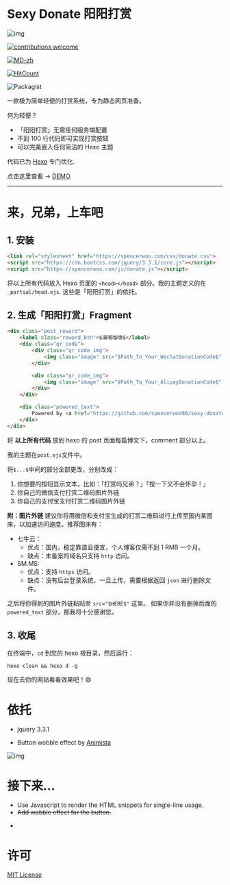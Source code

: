 # Sexy Donate 阳阳打赏

![img](https://i.loli.net/2018/03/14/5aa8c027b2460.gif)

[![contributions welcome](https://img.shields.io/badge/contributions-welcome-brightgreen.svg?style=flat)](https://github.com/dwyl/esta/issues)

[![MD-zh](https://img.shields.io/badge/README-Chinese-ff69b4.svg)](https://github.com/spencerwoo98/sexy-donate/blob/master/README-zh.md)

[![HitCount](http://hits.dwyl.io/spencerwoo98/sexy-donate.svg)](http://hits.dwyl.io/spencerwoo98/sexy-donate)

![Packagist](https://img.shields.io/packagist/l/doctrine/orm.svg?style=flat-square)

一款极为简单轻便的打赏系统，专为静态网页准备。

何为轻便？

- 「阳阳打赏」无需任何服务端配置
- 不到 100 行代码即可实现打赏按钮
- 可以完美嵌入任何简洁的 Hexo 主题

代码已为 [Hexo](https://hexo.io) 专门优化.

点击这里查看 -> [DEMO](https://spencerwoo.com).

---

# 来，兄弟，上车吧

## 1. 安装

``` html
<link rel="stylesheet" href="https://spencerwoo.com/css/donate.css">
<script src="https://cdn.bootcss.com/jquery/3.3.1/core.js"></script>
<script src="https://spencerwoo.com/js/donate.js"></script>
```
将以上所有代码放入 Hexo 页面的 `<head></head>` 部分。我的主题定义的在 `_partial/head.ejs`.
这些是「阳阳打赏」的依托。

## 2. 生成「阳阳打赏」Fragment
```html
<div class="post_reward">
    <label class="reward_btn">$请喝咖啡$</label>
    <div class="qr_code">
        <div class="qr_code_img">
            <img class="image" src="$Path_To_Your_WechatDonationCode$" title="WeChat">
        </div>

        <div class="qr_code_img">
            <img class="image" src="$Path_To_Your_AlipayDonationCode$" title="AliPay">
        </div>
    </div>

    <div class="powered_text">
        Powered by <a href="https://github.com/spencerwoo98/sexy-donate">SexyDonate</a>
    </div>
</div>

```
将 **以上所有代码** 放到 hexo 的 post 页面每篇博文下，comment 部分以上。

我的主题在`post.ejs`文件中。

将`$...$`中间的部分全部更改，分别改成：
1. 你想要的按钮显示文本，比如：「打赏吗兄弟？」「按一下又不会怀孕！」
2. 你自己的微信支付打赏二维码图片外链
3. 你自己的支付宝支付打赏二维码图片外链

**附：图片外链**
建议你将用微信和支付宝生成的打赏二维码进行上传至国内某图床，以加速访问速度。推荐图床有：
- 七牛云：
    - 优点：国内，稳定靠谱且便宜，个人博客仅需不到 1 RMB 一个月。
    - 缺点：未备案的域名只支持 `http` 访问。
- SM.MS:
    - 优点：支持 `https` 访问。
    - 缺点：没有后台登录系统，一旦上传，需要根据返回 `json` 进行删除文件。

之后将你得到的图片外链粘贴至 `src="$HERE$"` 这里。
如果你并没有删掉后面的 `powered_text` 部分，那我将十分感谢您。

## 3. 收尾
在终端中，`cd` 到您的 hexo 根目录，然后运行：
```shell
hexo clean && hexo d -g
```
现在去你的网站看看效果吧！:smile:

# 依托

- jquery 3.3.1

- Button wobble effect by [Animista](http://animista.net/)

![img](https://i.loli.net/2018/03/14/5aa8bc4b20774.jpg)

# 接下来...

- Use Javascript to render the HTML snippets for single-line usage.
- ~~Add wobble effect for the button.~~
- ~~~Add Chinese Version README~~~

# 许可

[MIT License](https://opensource.org/licenses/MIT)
